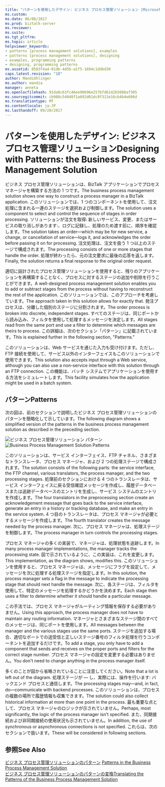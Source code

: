 ```yaml
---
title: "パターンを使用したデザイン: ビジネス プロセス管理ソリューション |Microsoft ドキュメント"
ms.custom: 
ms.date: 06/08/2017
ms.prod: biztalk-server
ms.reviewer: 
ms.suite: 
ms.tgt_pltfrm: 
ms.topic: article
helpviewer_keywords:
- patterns [process management solutions], examples
- patterns [process management solutions], designing
- examples, programming patterns
- designing, programming patterns
ms.assetid: 0583f4a4-01db-4d5b-a1f5-1694c1ddbd30
caps.latest.revision: "18"
author: MandiOhlinger
ms.author: mandia
manager: anneta
ms.openlocfilehash: 91da8c63fc46ee90696e257bfd6142b5088af305
ms.sourcegitcommit: cb908c540d8f1a692d01dc8f313e16cb4b4e696d
ms.translationtype: MT
ms.contentlocale: ja-JP
ms.lasthandoff: 09/20/2017
---
```

# <a name="designing-with-patterns-the-business-process-management-solution"></a><span data-ttu-id="83f26-102">パターンを使用したデザイン: ビジネス プロセス管理ソリューション</span><span class="sxs-lookup"><span data-stu-id="83f26-102">Designing with Patterns: the Business Process Management Solution</span></span>
<span data-ttu-id="83f26-103">ビジネス プロセス管理ソリューションは、BizTalk アプリケーションでプロセス マネージャを構築する方法の 1 つです。</span><span class="sxs-lookup"><span data-stu-id="83f26-103">The business process management solution shows one way to construct a process manager in a BizTalk application.</span></span> <span data-ttu-id="83f26-104">このソリューションでは、1 つのコンポーネントを使用して、注文処理に含まれる一連のステージを選択および制御します。</span><span class="sxs-lookup"><span data-stu-id="83f26-104">The solution uses a component to select and control the sequence of stages in order processing.</span></span> <span data-ttu-id="83f26-105">ソリューションが注文を取得: 新しいサービス、変更、またはサービスの取り消しがあります:、ログに記録し、処理のため渡す前に、順序を確認します。</span><span class="sxs-lookup"><span data-stu-id="83f26-105">The solution takes an order—which may be for new service, a change, or cancellation of service—logs it, and acknowledges the order before passing it on for processing.</span></span> <span data-ttu-id="83f26-106">注文処理は、注文を扱う 1 つ以上のステージで構成されます。</span><span class="sxs-lookup"><span data-stu-id="83f26-106">The processing consists of one or more stages that handle the order.</span></span> <span data-ttu-id="83f26-107">処理が終わったら、元の注文要求に最後の応答を返します。</span><span class="sxs-lookup"><span data-stu-id="83f26-107">Finally, the solution returns a final response to the original order request.</span></span>  
  
 <span data-ttu-id="83f26-108">適切に設計されたプロセス管理ソリューションを使用すると、残りのアプリケーションを再構築することなく、プロセスに対するステージの追加や削除を行うことができます。</span><span class="sxs-lookup"><span data-stu-id="83f26-108">A well-designed process management solution enables you to add or subtract stages from the process without having to reconstruct the rest of the application.</span></span> <span data-ttu-id="83f26-109">このソリューションでは、このアプローチを考慮しています。</span><span class="sxs-lookup"><span data-stu-id="83f26-109">The approach taken in this solution allows for exactly that.</span></span> <span data-ttu-id="83f26-110">発注プロセスは、分離した個別のステージに分割されます。</span><span class="sxs-lookup"><span data-stu-id="83f26-110">The order process is broken into discrete, independent stages.</span></span> <span data-ttu-id="83f26-111">すべてのステージは、同じポートから読み込み、フィルタを使用して処理するメッセージを決定します。</span><span class="sxs-lookup"><span data-stu-id="83f26-111">All stages read from the same port and use a filter to determine which messages are theirs to process.</span></span> <span data-ttu-id="83f26-112">この詳細は、次のセクション「パターン」に記載されています。</span><span class="sxs-lookup"><span data-stu-id="83f26-112">This is explained further in the following section, "Patterns."</span></span>  
  
 <span data-ttu-id="83f26-113">このソリューションは、Web サービスを通じた入力も受け付けます。ただし、FTP 接続を使用して、サービス以外のインターフェイスもこのソリューションで使用できます。</span><span class="sxs-lookup"><span data-stu-id="83f26-113">This solution also accepts input through a Web service, although you can also use a non-service interface with this solution through an FTP connection.</span></span> <span data-ttu-id="83f26-114">この機能は、バッチ システムでアプリケーションを使用する方法をシミュレートします。</span><span class="sxs-lookup"><span data-stu-id="83f26-114">This facility simulates how the application might be used in a batch system.</span></span>  
  
## <a name="patterns"></a><span data-ttu-id="83f26-115">パターン</span><span class="sxs-lookup"><span data-stu-id="83f26-115">Patterns</span></span>  
 <span data-ttu-id="83f26-116">次の図は、前のセクションで説明したビジネス プロセス管理ソリューションのパターンを簡略化して示しています。</span><span class="sxs-lookup"><span data-stu-id="83f26-116">The following diagram shows a simplified version of the patterns in the business process management solution as described in the preceding section.</span></span>  
  
 <span data-ttu-id="83f26-117">![ビジネス プロセス管理ソリューション パターン](../core/media/bts-cp-business-process-management-patterns.gif "bts_cp_Business_Process_Management_Patterns")</span><span class="sxs-lookup"><span data-stu-id="83f26-117">![Business Process Management Solution Patterns](../core/media/bts-cp-business-process-management-patterns.gif "bts_cp_Business_Process_Management_Patterns")</span></span>  
  
 <span data-ttu-id="83f26-118">このソリューションは、サービス インターフェイス、FTP チャネル、さまざまなトランスレータ、プロセス マネージャ、および 2 つの処理ステージで構成されます。</span><span class="sxs-lookup"><span data-stu-id="83f26-118">The solution consists of the following parts: the service interface, the FTP channel, various translators, the process manager, and the two processing stages.</span></span> <span data-ttu-id="83f26-119">処理前のセクションにおける 4 つのトランスレータは、サービス インターフェイスに戻る受信確認メッセージを作成し、履歴データベースまたは追跡データベースのエントリを生成し、サービス システムのエントリを作成します。</span><span class="sxs-lookup"><span data-stu-id="83f26-119">The four translators in the preprocessing section create an acknowledgement message that goes back to the service interface, generate an entry in a history or tracking database, and make an entry in the service system.</span></span> <span data-ttu-id="83f26-120">4 つ目のトランスレータは、プロセス マネージャが必要とするメッセージを作成します。</span><span class="sxs-lookup"><span data-stu-id="83f26-120">The fourth translator creates the message needed by the process manager.</span></span> <span data-ttu-id="83f26-121">次に、プロセス マネージャは、処理ステージを制御します。</span><span class="sxs-lookup"><span data-stu-id="83f26-121">The process manager in turn controls the processing stages.</span></span>  
  
 <span data-ttu-id="83f26-122">プロセス マネージャの多くの実装で、マネージャは、処理状態を追跡します。</span><span class="sxs-lookup"><span data-stu-id="83f26-122">In many process manager implementations, the manager tracks the processing state.</span></span> <span data-ttu-id="83f26-123">図で示されているように、この実装は、これを変更します。</span><span class="sxs-lookup"><span data-stu-id="83f26-123">This implementation, as the diagram shows, modifies this.</span></span> <span data-ttu-id="83f26-124">このソリューションを使用すると、プロセス マネージャは、メッセージにフラグを設定して、メッセージを次に処理する処理ステージを指定します。</span><span class="sxs-lookup"><span data-stu-id="83f26-124">In this solution, the process manager sets a flag in the message to indicate the processing stage that should next handle the message.</span></span> <span data-ttu-id="83f26-125">次に、各ステージは、フィルタを使用して、特定のメッセージを処理するかどうかを決めます。</span><span class="sxs-lookup"><span data-stu-id="83f26-125">Each stage then uses a filter to determine whether it should handle a particular message.</span></span>  
  
 <span data-ttu-id="83f26-126">この手法では、プロセス マネージャがルーティング情報を保存する必要がありません。</span><span class="sxs-lookup"><span data-stu-id="83f26-126">Using this approach, the process manager does not have to maintain any routing information.</span></span> <span data-ttu-id="83f26-127">マネージャとさまざまなステージ間のすべてのメッセージは、同じポートを使用します。</span><span class="sxs-lookup"><span data-stu-id="83f26-127">All messages between the manager and the various stages use the same ports.</span></span> <span data-ttu-id="83f26-128">ステージを追加する場合、適切なポートでの送受信と正しいステージ番号のフィルタ処理を行うコンポーネントを追加するだけです。</span><span class="sxs-lookup"><span data-stu-id="83f26-128">To add a stage, you only have to add a component that sends and receives on the proper ports and filters for the correct stage number.</span></span> <span data-ttu-id="83f26-129">プロセス マネージャの設定を変更する必要はありません。</span><span class="sxs-lookup"><span data-stu-id="83f26-129">You don't need to change anything in the process manager itself.</span></span>  
  
 <span data-ttu-id="83f26-130">多くのことが図から省略されていることに注意してください。</span><span class="sxs-lookup"><span data-stu-id="83f26-130">Note that a lot is left out of the diagram.</span></span> <span data-ttu-id="83f26-131">処理ステージが — し、実際には、操作を行います: バックエンド プロセスと通信します。</span><span class="sxs-lookup"><span data-stu-id="83f26-131">The processing stages may—and, in fact, do—communicate with backend processes.</span></span> <span data-ttu-id="83f26-132">このソリューションは、プロセスの複数の場所で履歴情報も収集できます。</span><span class="sxs-lookup"><span data-stu-id="83f26-132">The solution could also collect historical information at more than one point in the process.</span></span> <span data-ttu-id="83f26-133">最も重要な点として、プロセス マネージャのロジックが示されていません。</span><span class="sxs-lookup"><span data-stu-id="83f26-133">Perhaps, most significantly, the logic of the process manager isn't specified.</span></span> <span data-ttu-id="83f26-134">また、同期接続および非同期接続の使用状況も示されていません。</span><span class="sxs-lookup"><span data-stu-id="83f26-134">In addition, the use of synchronous or asynchronous connections is not specified.</span></span> <span data-ttu-id="83f26-135">これらは、次のセクションで扱います。</span><span class="sxs-lookup"><span data-stu-id="83f26-135">These will be considered in following sections.</span></span>  
  
## <a name="see-also"></a><span data-ttu-id="83f26-136">参照</span><span class="sxs-lookup"><span data-stu-id="83f26-136">See Also</span></span>  
 <span data-ttu-id="83f26-137">[ビジネス プロセス管理ソリューションのパターン](../core/patterns-in-the-business-process-management-solution.md) </span><span class="sxs-lookup"><span data-stu-id="83f26-137">[Patterns in the Business Process Management Solution](../core/patterns-in-the-business-process-management-solution.md) </span></span>  
 [<span data-ttu-id="83f26-138">ビジネス プロセス管理ソリューションのパターンの変換</span><span class="sxs-lookup"><span data-stu-id="83f26-138">Translating the Patterns of the Business Process Management Solution</span></span>](../core/translating-the-patterns-of-the-business-process-management-solution.md)